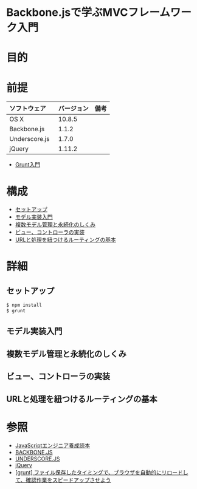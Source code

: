 Backbone.jsで学ぶMVCフレームワーク入門
===
# 目的
# 前提
| ソフトウェア     | バージョン    | 備考         |
|:---------------|:-------------|:------------|
| OS X           |10.8.5        |             |
| Backbone.js  　|1.1.2         |             |
| Underscore.js  |1.7.0         |             |
| jQuery         |1.11.2         |             |


+ [Grunt入門](https://github.com/k2works/grunt_introduction)

# 構成
+ [セットアップ](#1)
+ [モデル実装入門](#2)
+ [複数モデル管理と永続化のしくみ](#3)
+ [ビュー、コントローラの実装](#4)
+ [URLと処理を紐つけるルーティングの基本](#5)

# 詳細
## <a name="1">セットアップ</a>
```bash
$ npm install
$ grunt
```

## <a name="2">モデル実装入門</a>

## <a name="3">複数モデル管理と永続化のしくみ</a>
## <a name="4">ビュー、コントローラの実装</a>
## <a name="5">URLと処理を紐つけるルーティングの基本</a>

# 参照
+ [JavaScriptエンジニア養成読本](http://gihyo.jp/book/2014/978-4-7741-6797-8)
+ [BACKBONE.JS](http://backbonejs.org/)
+ [UNDERSCORE.JS](http://underscorejs.org/)
+ [jQuery](http://jquery.com/)
+ [[grunt] ファイル保存したタイミングで、ブラウザを自動的にリロードして、確認作業をスピードアップさせよう](http://www.yoheim.net/blog.php?q=20130409)
